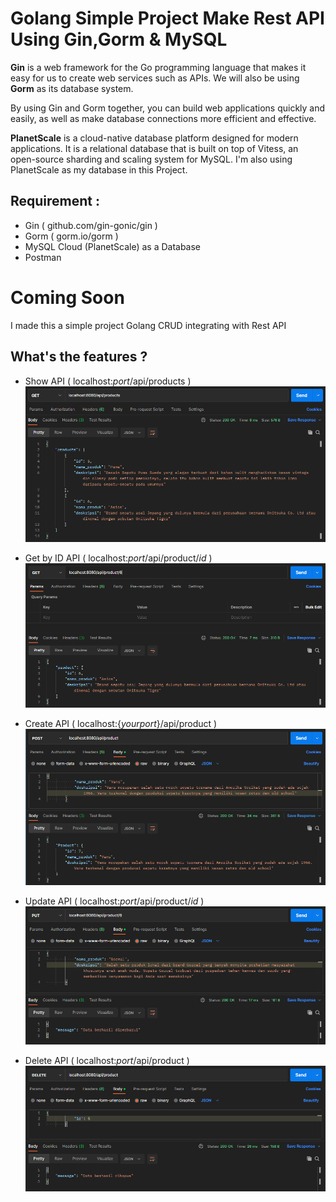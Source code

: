 # Golang Simple Project Make Rest API Using Gin,Gorm & MySQL

**Gin** is a web framework for the Go programming language that makes it easy for us to create web services such as APIs. We will also be using **Gorm** as its database system.

By using Gin and Gorm together, you can build web applications quickly and easily, as well as make database connections more efficient and effective.

**PlanetScale** is a cloud-native database platform designed for modern applications. It is a relational database that is built on top of Vitess, an open-source sharding and scaling system for MySQL. I'm also using PlanetScale as my database in this Project.

## Requirement :
- Gin ( github.com/gin-gonic/gin )
- Gorm ( gorm.io/gorm )
- MySQL Cloud (PlanetScale) as a Database
- Postman

# Coming Soon
I made this a simple project Golang CRUD integrating with Rest API

## What's the features ?
- Show API ( localhost:_port_/api/products )
![Show Screen Capture](https://raw.githubusercontent.com/zoelabbb/go-restpi-gin/main/Assets/img/Index.PNG)

- Get by ID API ( localhost:_port_/api/product/_id_ )
![Get by ID Screen Capture](https://raw.githubusercontent.com/zoelabbb/go-restpi-gin/main/Assets/img/Show.PNG)


- Create API ( localhost:{_yourport_}/api/product )
![Create Screen Capture](https://raw.githubusercontent.com/zoelabbb/go-restpi-gin/main/Assets/img/Create.PNG)

- Update API ( localhost:_port_/api/product/_id_ )
![Update Screen Capture](https://raw.githubusercontent.com/zoelabbb/go-restpi-gin/main/Assets/img/Update.PNG)

- Delete API ( localhost:_port_/api/product )
![Delete Screen Capture](https://raw.githubusercontent.com/zoelabbb/go-restpi-gin/main/Assets/img/Delete.PNG)

